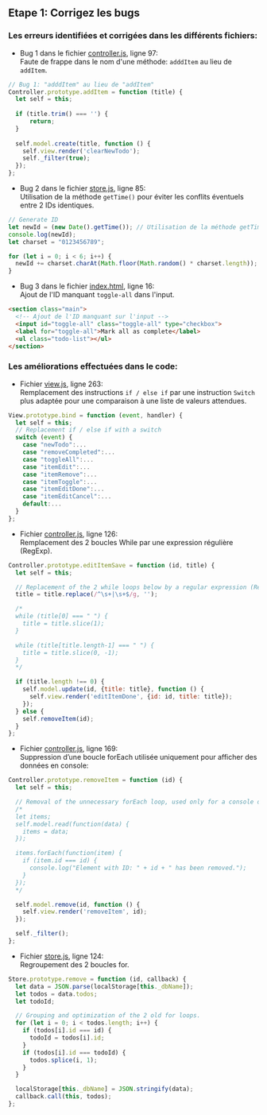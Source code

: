 ## Etape 1: Corrigez les bugs  
### Les erreurs identifiées et corrigées dans les différents fichiers:
* Bug 1 dans le fichier [controller.js](../js/controller.js), ligne 97:  
Faute de frappe dans le nom d'une méthode: `adddItem` au lieu de `addItem`.  

```js
// Bug 1: "adddItem" au lieu de "addItem"
Controller.prototype.addItem = function (title) {
  let self = this;
    
  if (title.trim() === '') {
      return;
  }
    
  self.model.create(title, function () {
    self.view.render('clearNewTodo');
    self._filter(true);
  });
};
```

* Bug 2 dans le fichier [store.js](../js/store.js), ligne 85:  
Utilisation de la méthode `getTime()` pour éviter les conflits éventuels entre 2 IDs identiques.  

```js
// Generate ID
let newId = (new Date().getTime()); // Utilisation de la méthode getTime() pour générer un ID unique
console.log(newId);
let charset = "0123456789";

for (let i = 0; i < 6; i++) {
  newId += charset.charAt(Math.floor(Math.random() * charset.length));
}
```

* Bug 3 dans le fichier [index.html](../index.html), ligne 16:  
Ajout de l'ID manquant `toggle-all` dans l'input.  

```html
<section class="main">
  <!-- Ajout de l'ID manquant sur l'input -->
  <input id="toggle-all" class="toggle-all" type="checkbox">
  <label for="toggle-all">Mark all as complete</label>
  <ul class="todo-list"></ul>
</section>
```

### Les améliorations effectuées dans le code:  
* Fichier [view.js](../js/view.js), ligne 263:  
Remplacement des instructions `if / else if` par une instruction `Switch` plus adaptée pour une comparaison à une liste de valeurs attendues.  
```js
View.prototype.bind = function (event, handler) {
  let self = this;
  // Replacement if / else if with a switch
  switch (event) {
    case "newTodo":...
    case "removeCompleted":...
    case "toggleAll":...
    case "itemEdit":...
    case "itemRemove":...
    case "itemToggle":...
    case "itemEditDone":...
    case "itemEditCancel":...
    default:...
  }
};
```
* Fichier [controller.js](../js/controller.js), ligne 126:  
Remplacement des 2 boucles While par une expression régulière (RegExp).  
```js
Controller.prototype.editItemSave = function (id, title) {
  let self = this;

  // Replacement of the 2 while loops below by a regular expression (RegExp)
  title = title.replace(/^\s+|\s+$/g, '');

  /*
  while (title[0] === " ") {
    title = title.slice(1);
  }

  while (title[title.length-1] === " ") {
    title = title.slice(0, -1);
  }
  */

  if (title.length !== 0) {
    self.model.update(id, {title: title}, function () {
      self.view.render('editItemDone', {id: id, title: title});
    });
  } else {
    self.removeItem(id);
  }
};
```
* Fichier [controller.js](../js/controller.js), ligne 169:  
Suppression d’une boucle forEach utilisée uniquement pour afficher des données en console:  
```js
Controller.prototype.removeItem = function (id) {
  let self = this;

  // Removal of the unnecessary forEach loop, used only for a console display.
  /*
  let items;
  self.model.read(function(data) {
    items = data;
  });

  items.forEach(function(item) {
    if (item.id === id) {
      console.log("Element with ID: " + id + " has been removed.");
    }
  });
  */

  self.model.remove(id, function () {
    self.view.render('removeItem', id);
  });

  self._filter();
};
```
* Fichier [store.js](../js/store.js), ligne 124:  
Regroupement des 2 boucles for.  
```js
Store.prototype.remove = function (id, callback) {
  let data = JSON.parse(localStorage[this._dbName]);
  let todos = data.todos;
  let todoId;

  // Grouping and optimization of the 2 old for loops.
  for (let i = 0; i < todos.length; i++) {
    if (todos[i].id === id) {
      todoId = todos[i].id;
    }
    if (todos[i].id === todoId) {
      todos.splice(i, 1);
    }
  }

  localStorage[this._dbName] = JSON.stringify(data);
  callback.call(this, todos);
};
```

